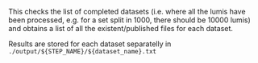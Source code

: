This checks the list of completed datasets (i.e. where all the lumis have been processed, e.g. for a set split in 1000, there should be 10000 lumis) and obtains a list of all the existent/published files for each dataset.

Results are stored for each dataset separatelly in `./output/${STEP_NAME}/${dataset_name}.txt`
